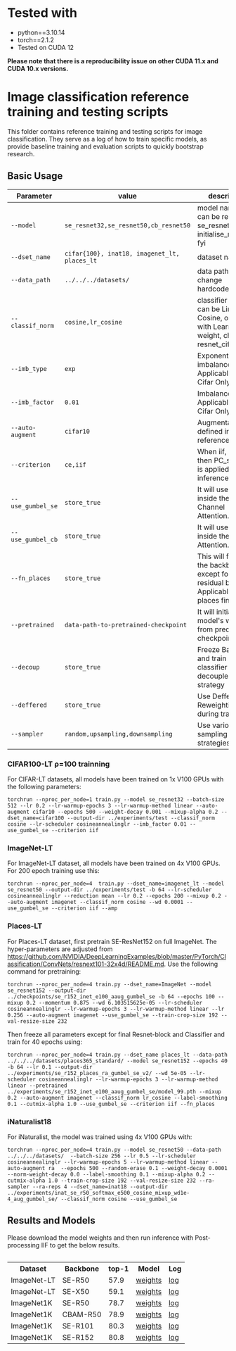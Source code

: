 <h1> Tested with </h1>
<div>
 <ul>
  <li>python==3.10.14</li>
  <li>torch==2.1.2</li>
  <li>Tested on CUDA 12</li>
</ul> 
</div>
<b>Please note that there is a reproducibility issue on other CUDA 11.x and CUDA 10.x versions.</b>

# Image classification reference training and testing scripts 

This folder contains reference training and testing scripts for image classification.
They serve as a log of how to train specific models, as provide baseline
training and evaluation scripts to quickly bootstrap research.

## Basic Usage


| Parameter                | value  | description  |
| ------------------------ | ------ |--------------|
| `--model`                |`se_resnet32,se_resnet50,cb_resnet50`|model name, it can be resnet, se_resnet. Check initialise_model.py fyi |
| `--dset_name`            |`cifar{100}, inat18, imagenet_lt, places_lt`|dataset name |
| `--data_path`            |`../../../datasets/`| data path, please change hardcoded paths |
| `--classif_norm`         |`cosine,lr_cosine`| classifier layr, it can be Linear, Cosine, or Cosine with Learnable weight, check resnet_cifar.py fyi |
| `--imb_type`             | `exp`  | Exponential imbalance. Applicable for Cifar Only |
| `--imb_factor`           | `0.01` | Imbalance Factor. Applicable for Cifar Only |
| `--auto-augment`         | `cifar10`|  Augmentations as defined in pytorch reference scripts|
| `--criterion`            | `ce,iif`| When iif, is used then PC_softmax is applied during inference.|
| `--use_gumbel_se`        | `store_true`|It will use APA inside the Channel Attention.|
| `--use_gumbel_cb`        | `store_true`|It will use APA inside the Spatial Attention.|
| `--fn_places`            | `store_true`|This will freeze the backbone, except for last residual block. Applicable for places finetuning|
| `--pretrained`           |`data-path-to-pretrained-checkpoint`| It will initialise the model's weights from predefined checkpoint|
| `--decoup`               | `store_true`|Freeze Backbone and train only classifier as in decoupled strategy|
| `--deffered`             | `store_true`|Use Deffered Reweighting during training|
| `--sampler`              | `random,upsampling,downsampling`| Use various sampling strategies|

### CIFAR100-LT ρ=100 trainning 
For CIFAR-LT datasets, all models have been trained on 1x V100 GPUs with 
the following parameters:
```
torchrun --nproc_per_node=1 train.py --model se_resnet32 --batch-size 512 --lr 0.2 --lr-warmup-epochs 3 --lr-warmup-method linear --auto-augment cifar10 --epochs 500 --weight-decay 0.001 --mixup-alpha 0.2 --dset_name=cifar100 --output-dir ../experiments/test --classif_norm cosine --lr-scheduler cosineannealinglr --imb_factor 0.01 --use_gumbel_se --criterion iif
```


### ImageNet-LT 
For ImageNet-LT dataset, all models have been trained on 4x V100 GPUs. For 200 epoch training use this:
```
torchrun --nproc_per_node=4  train.py --dset_name=imagenet_lt --model se_resnet50 --output-dir ../experiments/test -b 64 --lr-scheduler cosineannealinglr --reduction mean --lr 0.2 --epochs 200 --mixup 0.2 --auto-augment imagenet --classif_norm cosine --wd 0.0001 --use_gumbel_se --criterion iif --amp
```

### Places-LT
For Places-LT dataset, first pretrain SE-ResNet152 on full ImageNet. The hyper-parameters are adjusted from https://github.com/NVIDIA/DeepLearningExamples/blob/master/PyTorch/Classification/ConvNets/resnext101-32x4d/README.md. 
Use the following command for pretraining:
```
torchrun --nproc_per_node=4 train.py --dset_name=ImageNet --model se_resnet152 --output-dir ../checkpoints/se_r152_inet_e100_aaug_gumbel_se -b 64 --epochs 100 --mixup 0.2 --momentum 0.875 --wd 6.103515625e-05 --lr-scheduler cosineannealinglr --lr-warmup-epochs 3 --lr-warmup-method linear --lr 0.256 --auto-augment imagenet --use_gumbel_se --train-crop-size 192 --val-resize-size 232 
```

Then freeze all parameters except for final Resnet-block and Classifier and train for 40 epochs using:

```
torchrun --nproc_per_node=4 train.py --dset_name places_lt --data-path ../../../datasets/places365_standard/ --model se_resnet152 --epochs 40 -b 64 --lr 0.1 --output-dir ../experiments/se_r152_places_ra_gumbel_se_v2/ --wd 5e-05 --lr-scheduler cosineannealinglr --lr-warmup-epochs 3 --lr-warmup-method linear --pretrained ../experiments/se_r152_inet_e100_aaug_gumbel_se/model_99.pth --mixup 0.2 --auto-augment imagenet --classif_norm lr_cosine --label-smoothing 0.1 --cutmix-alpha 1.0 --use_gumbel_se --criterion iif --fn_places
```

### iNaturalist18
For iNaturalist, the model was trained using 4x V100 GPUs with:

```
torchrun --nproc_per_node=4 train.py --model se_resnet50 --data-path ../../../datasets/  --batch-size 256 --lr 0.5 --lr-scheduler cosineannealinglr --lr-warmup-epochs 5 --lr-warmup-method linear --auto-augment ra  --epochs 500 --random-erase 0.1 --weight-decay 0.0001 --norm-weight-decay 0.0 --label-smoothing 0.1 --mixup-alpha 0.2 --cutmix-alpha 1.0 --train-crop-size 192 --val-resize-size 232 --ra-sampler --ra-reps 4 --dset_name=inat18 --output-dir ../experiments/inat_se_r50_softmax_e500_cosine_mixup_wd1e-4_aug_gumbel_se/ --classif_norm cosine --use_gumbel_se
```


## Results and Models
Please download the model weights and then run inference with Post-processing IIF to get the below results. 
<table style="float: left; margin-right: 10px;">
    <tr>
        <th>Dataset</th>
        <th>Backbone</th>
        <th>top-1</th>
        <th>Model</th>
        <th>Log</th>
    </tr>
    <tr>
        <td>ImageNet-LT</td>
        <td>SE-R50</td>
        <td>57.9</td>
        <td><a href="https://drive.usercontent.google.com/download?id=1xl6yPojp1rCQ-XOaW36SQoCa53Yiz5aK&export=download">weights</a></td>
        <td><a href="https://drive.google.com/file/d/1UNfCrF7cI5DX-VWWRz6TQPBuwbnjybB8/view">log</a></td>
    </tr>
     <tr>
        <td>ImageNet-LT</td>
        <td>SE-X50</td>
        <td>59.1</td>
        <td><a href="https://drive.usercontent.google.com/download?id=1tCy9g1pt-HguKHBDqJldoCAa979kivwk&export=download&authuser=0">weights</a></td>
        <td><a href="https://drive.google.com/file/d/1A_2wvVcLoYsu9ecBOlI4_yZSE3B6pIPg/view">log</a></td>
    </tr>
    <tr>
        <td>ImageNet1K</td>
        <td>SE-R50</td>
        <td>78.7</td>
        <td><a href="https://drive.usercontent.google.com/download?id=1MwMpCXKfKHoq8ZUBlZR_2rtzN9GDE_TE&export=download">weights</a></td>
        <td><a href="https://drive.usercontent.google.com/download?id=1xDoUue8UdC0I3qT02xviPrPLP9kZfYD8&export=download">log</a></td>
    </tr>
    <tr>
        <td>ImageNet1K</td>
        <td>CBAM-R50</td>
        <td>78.9</td>
        <td><a href="https://drive.usercontent.google.com/download?id=1FGs8bIvjYcMa8fqNcyjxQ-GvC8QIrBLU&export=download">weights</a></td>
        <td><a href="https://drive.usercontent.google.com/download?id=1ISqDou73MbMUjd7M-tRYw8hMbXwDAmoE&export=download">log</a></td>
    </tr>
    <tr>
        <td>ImageNet1K</td>
        <td>SE-R101</td>
        <td>80.3</td>
        <td><a href="https://drive.usercontent.google.com/download?id=1sPrONipvrumno8kZ6EwRfcc1v6sWA7cg&export=download">weights</a></td>
        <td><a href="https://drive.usercontent.google.com/download?id=1wOl6mJekE2_bOXcPfpoS5xxvjPe8Q_kL&export=download">log</a></td>
    </tr>
    <tr>
        <td>ImageNet1K</td>
        <td>SE-R152</td>
        <td>80.8</td>
        <td><a href="https://drive.usercontent.google.com/download?id=1wrcme0S6rt7KKgZA_1HHm3uf2m0T9UwB&export=download">weights</a></td>
        <td><a href="https://drive.google.com/file/d/14ACu8gyEl-5FpCii5KNbxWqnDQtN4u_Z/view">log</a></td>
    </tr>
</table>

